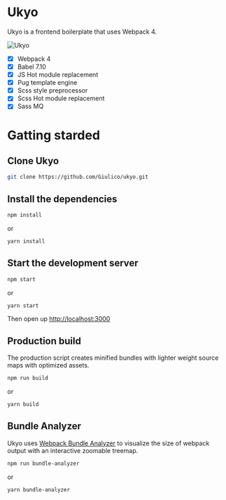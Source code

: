 # Ukyo

Ukyo is a frontend boilerplate that uses Webpack 4.

![Ukyo](https://preview.ibb.co/mDpt1e/ukyo_tools.jpg)

- [x] Webpack 4
- [x] Babel 7.10
- [x] JS Hot module replacement
- [x] Pug template engine
- [x] Scss style preprocessor
- [x] Scss Hot module replacement
- [x] Sass MQ

# Gatting starded

## Clone Ukyo

```bash
git clone https://github.com/Giulico/ukyo.git
```

## Install the dependencies

```bash
npm install
```

or

```bash
yarn install
```

## Start the development server

```bash
npm start
```

or

```bash
yarn start
```

Then open up [http://localhost:3000](http://localhost:3000)

## Production build

The production script creates minified bundles with lighter weight source maps with optimized assets.

```bash
npm run build
```

or

```bash
yarn build
```

## Bundle Analyzer

Ukyo uses [Webpack Bundle Analyzer](https://github.com/webpack-contrib/webpack-bundle-analyzer) to visualize the size of webpack output with an interactive zoomable treemap.

```bash
npm run bundle-analyzer
```

or

```bash
yarn bundle-analyzer
```
